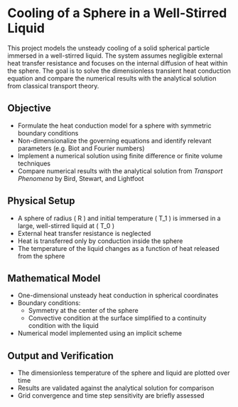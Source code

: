 # Cooling of a Sphere in a Well-Stirred Liquid

This project models the unsteady cooling of a solid spherical particle immersed in a well-stirred liquid. The system assumes negligible external heat transfer resistance and focuses on the internal diffusion of heat within the sphere. The goal is to solve the dimensionless transient heat conduction equation and compare the numerical results with the analytical solution from classical transport theory.

## Objective

- Formulate the heat conduction model for a sphere with symmetric boundary conditions
- Non-dimensionalize the governing equations and identify relevant parameters (e.g. Biot and Fourier numbers)
- Implement a numerical solution using finite difference or finite volume techniques
- Compare numerical results with the analytical solution from *Transport Phenomena* by Bird, Stewart, and Lightfoot

## Physical Setup

- A sphere of radius \( R \) and initial temperature \( T_1 \) is immersed in a large, well-stirred liquid at \( T_0 \)
- External heat transfer resistance is neglected
- Heat is transferred only by conduction inside the sphere
- The temperature of the liquid changes as a function of heat released from the sphere

## Mathematical Model

- One-dimensional unsteady heat conduction in spherical coordinates
- Boundary conditions:
  - Symmetry at the center of the sphere
  - Convective condition at the surface simplified to a continuity condition with the liquid
- Numerical model implemented using an implicit scheme

## Output and Verification

- The dimensionless temperature of the sphere and liquid are plotted over time
- Results are validated against the analytical solution for comparison
- Grid convergence and time step sensitivity are briefly assessed

